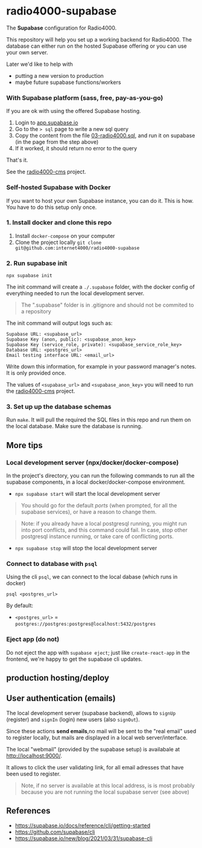 # radio4000-supabase

The **Supabase** configuration for Radio4000. 

This repository will help you set up a working backend for Radio4000. The database can either run on the hosted Supabase offering or you can use your own server.

Later we'd like to help with

- putting a new version to production
- maybe future supabase functions/workers

### With Supabase platform (sass, free, pay-as-you-go)

If you are ok with using the offered Supabase hosting.

1. Login to [app.supabase.io](https://app.supabase.io)
2. Go to the `> sql` page to write a new sql query
3. Copy the content from the file [03-radio4000.sql](https://github.com/internet4000/radio4000-supabase/blob/main/03-radio4000.sql), and run it on
   supabase (in the page from the step above)
4. If it worked, it should return no error to the query

That's it.

See the [radio4000-cms](https://github.com/internet4000/radio4000-cms) project.

### Self-hosted Supabase with Docker

If you want to host your own Supabase instance, you can do it. This is how. You have to do this setup only once. 

### 1. Install docker and clone this repo

1. Install `docker-compose` on your computer
1. Clone the project locally `git clone git@github.com:internet4000/radio4000-supabase`

### 2. Run supabase init

```
npx supabase init
```

The init command will create a `./.supabase` folder, with the docker
config of everything needed to run the local development server.

> The ".supabase" folder is in .gitignore and should not be commited to a repository

The init command will output logs such as:

```
Supabase URL: <supabase_url>
Supabase Key (anon, public): <supabase_anon_key>
Supabase Key (service_role, private): <supabase_service_role_key>
Database URL: <postgres_url>
Email testing interface URL: <email_url>
```

Write down this information, for example in your password manager's notes. It is only provided once.

The values of `<supabase_url>` and `<supabase_anon_key>` you will need to run the [radio4000-cms](https://github.com/internet4000/radio4000-cms) project.

### 3. Set up up the database schemas

Run `make`. It will pull the required the SQL files in this repo and run them on the local database. Make sure the database is running.

## More tips

### Local development server (npx/docker/docker-compose)

In the project's directory, you can run the following commands to run
all the supabase components, in a local docker/docker-compose environment.

- `npx supabase start` will start the local development server

> You should go for the default *ports* (when prompted, for all the
> supabase services), or have a reason to change them.

> Note: if you already have a local postgresql running, you might run
> into port conflicts, and this command could fail. In case, stop
> other postgresql instance running, or take care of conflicting ports.

- `npx supabase stop` will stop the local development server

### Connect to database with `psql`

Using the cli `psql`, we can connect to the local dabase (which runs in docker)

```
psql <postgres_url>

```

By default:
- `<postgres_url>` = `postgres://postgres:postgres@localhost:5432/postgres`


### Eject app (do not)

Do not eject the app with `supabase eject`; just like
`create-react-app` in the frontend, we're happy to get the supabase
cli updates.


## production hosting/deploy

## User authentication (emails)

The local development server (supabase backend), allows to `signUp`
(register) and `signIn` (login) new users (also `signOut`).

Since these actions **send emails**,no mail will be sent to the "real
email" used to register locally, but mails are displayed in a local
web server/interface.

The local "webmail" (provided by the supabase setup) is availabale at
[http://localhost:9000/](http://localhost:9000/).

It allows to click the user validating link, for all email
adresses that have been used to register.

> Note, if no server is available at this local address, is is most
> probably because you are not running the local supabase server (see
> above)

## References

- https://supabase.io/docs/reference/cli/getting-started
- https://github.com/supabase/cli
- https://supabase.io/new/blog/2021/03/31/supabase-cli
